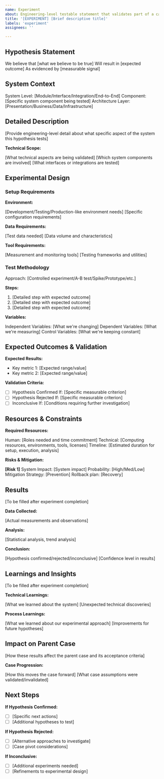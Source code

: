 ```yaml
---
name: Experiment
about: Engineering-level testable statement that validates part of a case
title: '[EXPERIMENT] [Brief descriptive title]'
labels: 'experiment'
assignees: ''

---
```


## Hypothesis Statement

We believe that [what we believe to be true]
Will result in [expected outcome]
As evidenced by [measurable signal]

## System Context

System Level: [Module/Interface/Integration/End-to-End]
Component: [Specific system component being tested]
Architecture Layer: [Presentation/Business/Data/Infrastructure]

## Detailed Description
[Provide engineering-level detail about what specific aspect of the system this hypothesis tests]

**Technical Scope:**

[What technical aspects are being validated]
[Which system components are involved]
[What interfaces or integrations are tested]

## Experimental Design

### Setup Requirements

**Environment:**

[Development/Testing/Production-like environment needs]
[Specific configuration requirements]

**Data Requirements:**

[Test data needed]
[Data volume and characteristics]

**Tool Requirements:**

[Measurement and monitoring tools]
[Testing frameworks and utilities]

### Test Methodology

Approach: [Controlled experiment/A-B test/Spike/Prototype/etc.]

**Steps:**

1. [Detailed step with expected outcome]
2. [Detailed step with expected outcome]
3. [Detailed step with expected outcome]

**Variables:**

Independent Variables: [What we're changing]
Dependent Variables: [What we're measuring]
Control Variables: [What we're keeping constant]

## Expected Outcomes & Validation

**Expected Results:**

- Key metric 1: [Expected range/value]
- Key metric 2: [Expected range/value]

**Validation Criteria:**

- [ ] Hypothesis Confirmed If: [Specific measurable criterion]
- [ ] Hypothesis Rejected If: [Specific measurable criterion]
- [ ] Inconclusive If: [Conditions requiring further investigation]

## Resources & Constraints

**Required Resources:**

Human: [Roles needed and time commitment]
Technical: [Computing resources, environments, tools, licenses]
Timeline: [Estimated duration for setup, execution, analysis]

**Risks & Mitigation:**

**[Risk 1]**
System Impact: [System impact]
Probability: [High/Med/Low]
Mitigation Strategy: [Prevention]
Rollback plan: [Recovery]

## Results
[To be filled after experiment completion]

**Data Collected:**

[Actual measurements and observations]

**Analysis:**

[Statistical analysis, trend analysis]

**Conclusion:**

[Hypothesis confirmed/rejected/inconclusive]
[Confidence level in results]

## Learnings and Insights
[To be filled after experiment completion]

**Technical Learnings:**

[What we learned about the system]
[Unexpected technical discoveries]

**Process Learnings:**

[What we learned about our experimental approach]
[Improvements for future hypotheses]

## Impact on Parent Case
[How these results affect the parent case and its acceptance criteria]

**Case Progression:**

[How this moves the case forward]
[What case assumptions were validated/invalidated]

## Next Steps

**If Hypothesis Confirmed:**

- [ ] [Specific next actions]
- [ ] [Additional hypotheses to test]

**If Hypothesis Rejected:**

- [ ] [Alternative approaches to investigate]
- [ ] [Case pivot considerations]

**If Inconclusive:**

- [ ] [Additional experiments needed]
- [ ] [Refinements to experimental design]
